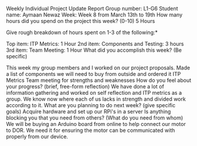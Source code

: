 Weekly Individual Project Update Report
Group number: L1-G6
Student name: Aymaan Newaz
Week: Week 8 from March 13th to 19th
How many hours did you spend on the project this week? (0-10)
5 Hours

Give rough breakdown of hours spent on 1-3 of the following:*

Top item: ITP Metrics: 1 Hour
2nd item: Components and Testing: 3 hours
3rd item: Team Meeting: 1 Hour
What did you accomplish this week? (Be specific)

This week my group members and I worked on our project proposals.
Made a list of components we will need to buy from outside and ordered it
ITP Metrics
Team meeting for strengths and weaknesses
How do you feel about your progress? (brief, free-form reflection)
We have done a lot of information gathering and worked on self reflection and ITP metrics as a group. We know now where each of us lacks in strength and divided work according to it.
What are you planning to do next week? (give specific goals)
Acquire hardware and set up our RPi's in a server
Is anything blocking you that you need from others? (What do you need from whom)
We will be buying an Arduino board from online to help connect our motor to DOR. We need it for ensuring the motor can be communicated with properly from our device.
